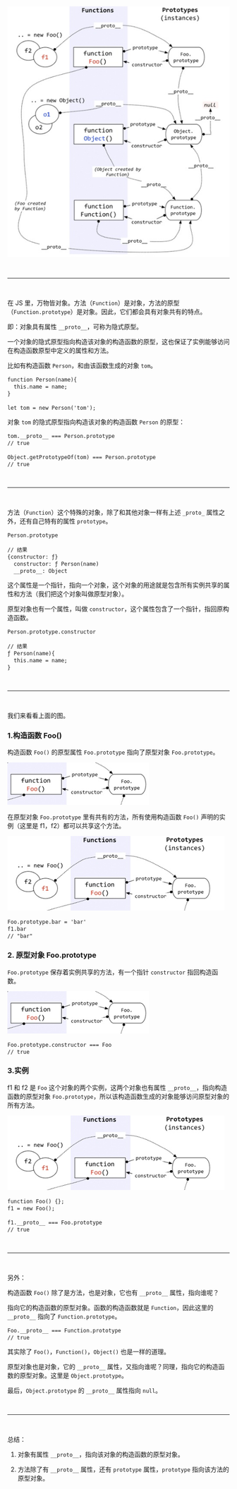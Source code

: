 ![](https://github.com/SingleDiego/JavaScript-OOP-Notes/blob/main/IMG/01.png)


<br>
<hr>
<br>


在 JS 里，万物皆对象。方法（``Function``）是对象，方法的原型（``Function.prototype``）是对象。因此，它们都会具有对象共有的特点。

即：对象具有属性 ``__proto__``，可称为隐式原型。

一个对象的隐式原型指向构造该对象的构造函数的原型，这也保证了实例能够访问在构造函数原型中定义的属性和方法。

比如有构造函数 ``Person``，和由该函数生成的对象 ``tom``。
```
function Person(name){
  this.name = name;
}

let tom = new Person('tom');
```

对象 ``tom`` 的隐式原型指向构造该对象的构造函数 ``Person`` 的原型：
```
tom.__proto__ === Person.prototype
// true

Object.getPrototypeOf(tom) === Person.prototype
// true
```


<br>
<hr>
<br>


方法（``Function``）这个特殊的对象，除了和其他对象一样有上述 ``_proto_`` 属性之外，还有自己特有的属性 ``prototype``。

```
Person.prototype

// 结果
{constructor: ƒ}
  constructor: ƒ Person(name)
  __proto__: Object
```

这个属性是一个指针，指向一个对象，这个对象的用途就是包含所有实例共享的属性和方法（我们把这个对象叫做原型对象）。

原型对象也有一个属性，叫做 ``constructor``，这个属性包含了一个指针，指回原构造函数。

```
Person.prototype.constructor

// 结果
ƒ Person(name){
  this.name = name;
}
```


<br>
<hr>
<br>


我们来看看上面的图。

### 1.构造函数 Foo()

构造函数 ``Foo()`` 的原型属性 ``Foo.prototype`` 指向了原型对象 ``Foo.prototype``。

![](https://github.com/SingleDiego/JavaScript-OOP-Notes/blob/main/IMG/02.png)

在原型对象 ``Foo.prototype`` 里有共有的方法，所有使用构造函数 ``Foo()`` 声明的实例（这里是 f1，f2）都可以共享这个方法。

![](https://github.com/SingleDiego/JavaScript-OOP-Notes/blob/main/IMG/03.png)

```
Foo.prototype.bar = 'bar'
f1.bar
// "bar"
```

### 2. 原型对象 Foo.prototype

``Foo.prototype`` 保存着实例共享的方法，有一个指针 ``constructor`` 指回构造函数。

![](https://github.com/SingleDiego/JavaScript-OOP-Notes/blob/main/IMG/04.png)

```
Foo.prototype.constructor === Foo
// true
```

### 3.实例
f1 和 f2 是 ``Foo`` 这个对象的两个实例，这两个对象也有属性 ``__proto__``，指向构造函数的原型对象 ``Foo.prototype``，所以该构造函数生成的对象能够访问原型对象的所有方法。

![](https://github.com/SingleDiego/JavaScript-OOP-Notes/blob/main/IMG/05.png)

```
function Foo() {};
f1 = new Foo();

f1.__proto__ === Foo.prototype
// true
```


<br>
<hr>
<br>


另外：

构造函数 ``Foo()`` 除了是方法，也是对象，它也有 ``__proto__`` 属性，指向谁呢？

指向它的构造函数的原型对象。函数的构造函数就是 ``Function``，因此这里的 ``__proto__`` 指向了 ``Function.prototype``。

```
Foo.__proto__ === Function.prototype
// true
```

其实除了 ``Foo()``，``Function()``，``Object()`` 也是一样的道理。


原型对象也是对象，它的 ``__proto__`` 属性，又指向谁呢？同理，指向它的构造函数的原型对象。这里是 ``Object.prototype``。

最后，``Object.prototype`` 的 ``__proto__`` 属性指向 ``null``。


<br>
<hr>
<br>


总结：

1. 对象有属性 ``__proto__``，指向该对象的构造函数的原型对象。

2. 方法除了有 ``__proto__`` 属性，还有 ``prototype`` 属性，``prototype`` 指向该方法的原型对象。
